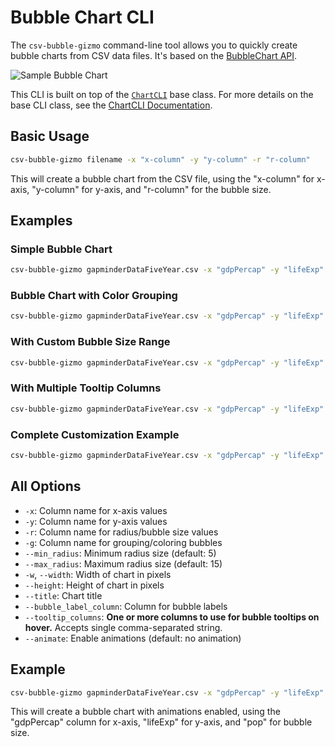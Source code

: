 # Bubble Chart CLI

The `csv-bubble-gizmo` command-line tool allows you to quickly create bubble charts from CSV data files. It's based on the [BubbleChart API](../api/bubbles.md).

![Sample Bubble Chart](../screenshots/bubblechart.png)

This CLI is built on top of the [`ChartCLI`](chartcli.md) base class. For more details on the base CLI class, see the [ChartCLI Documentation](chartcli.md).

## Basic Usage

```bash
csv-bubble-gizmo filename -x "x-column" -y "y-column" -r "r-column"
```

This will create a bubble chart from the CSV file, using the "x-column" for x-axis, "y-column" for y-axis, and "r-column" for the bubble size.

## Examples

### Simple Bubble Chart

```bash
csv-bubble-gizmo gapminderDataFiveYear.csv -x "gdpPercap" -y "lifeExp" -r "pop" --log-x
```

### Bubble Chart with Color Grouping

```bash
csv-bubble-gizmo gapminderDataFiveYear.csv -x "gdpPercap" -y "lifeExp" -r "pop" -g "continent"
```

### With Custom Bubble Size Range

```bash
csv-bubble-gizmo gapminderDataFiveYear.csv -x "gdpPercap" -y "lifeExp" -r "pop" --min_radius 3 --max_radius 20
```

### With Multiple Tooltip Columns

```bash
csv-bubble-gizmo gapminderDataFiveYear.csv -x "gdpPercap" -y "lifeExp" -r "pop" -g "continent" --tooltip_columns "country,year"
```

### Complete Customization Example

```bash
csv-bubble-gizmo gapminderDataFiveYear.csv -x "gdpPercap" -y "lifeExp" -r "pop" -g "continent" --min_radius 3 --max_radius 20 --width 800 --height 600 --title "Global Health & Wealth" --tooltip_columns country,gdpPercap,lifeExp,pop,year
```

## All Options

-   `-x`: Column name for x-axis values
-   `-y`: Column name for y-axis values
-   `-r`: Column name for radius/bubble size values
-   `-g`: Column name for grouping/coloring bubbles
-   `--min_radius`: Minimum radius size (default: 5)
-   `--max_radius`: Maximum radius size (default: 15)
-   `-w`, `--width`: Width of chart in pixels
-   `--height`: Height of chart in pixels
-   `--title`: Chart title
-   `--bubble_label_column`: Column for bubble labels
-   `--tooltip_columns`: **One or more columns to use for bubble tooltips on hover.** Accepts single comma-separated string.
-   `--animate`: Enable animations (default: no animation)

## Example

```bash
csv-bubble-gizmo gapminderDataFiveYear.csv -x "gdpPercap" -y "lifeExp" -r "pop" --animate
```

This will create a bubble chart with animations enabled, using the "gdpPercap" column for x-axis, "lifeExp" for y-axis, and "pop" for bubble size.
